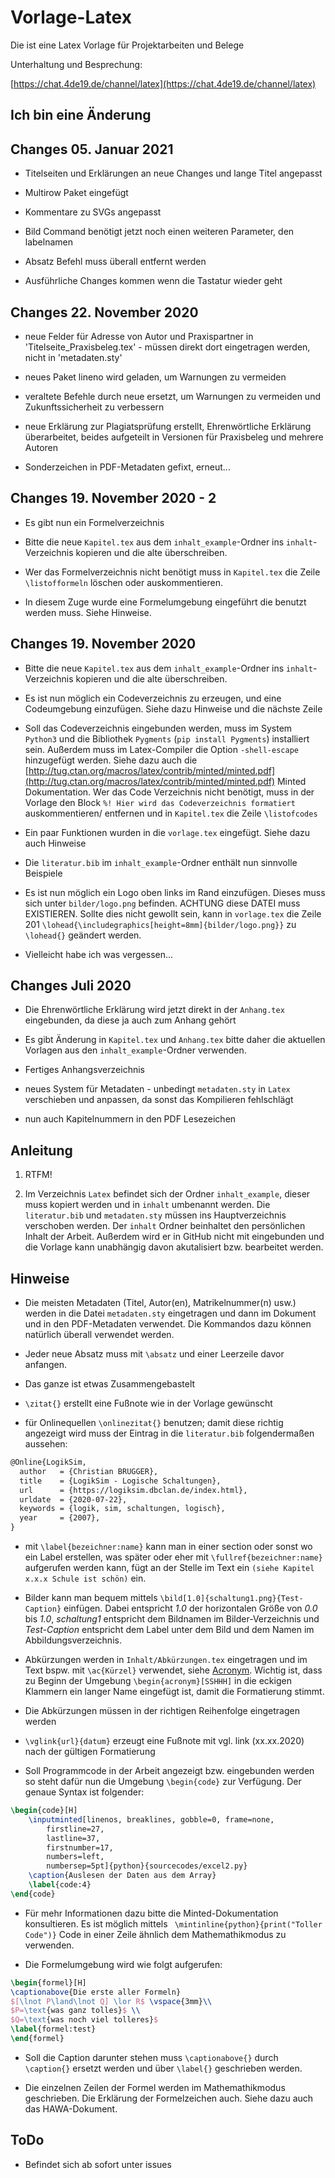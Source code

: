 # Vorlage-Latex
Die ist eine Latex Vorlage für Projektarbeiten und Belege

Unterhaltung und Besprechung:

[https://chat.4de19.de/channel/latex](https://chat.4de19.de/channel/latex)

## Ich bin eine Änderung

## Changes 05. Januar 2021

- Titelseiten und Erklärungen an neue Changes und lange Titel angepasst

- Multirow Paket eingefügt

- Kommentare zu SVGs angepasst

- Bild Command benötigt jetzt noch einen weiteren Parameter, den labelnamen

- Absatz Befehl muss überall entfernt werden

- Ausführliche Changes kommen wenn die Tastatur wieder geht


## Changes 22. November 2020

- neue Felder für Adresse von Autor und Praxispartner in 'Titelseite_Praxisbeleg.tex' - müssen direkt dort eingetragen werden, nicht in 'metadaten.sty'

- neues Paket lineno wird geladen, um Warnungen zu vermeiden

- veraltete Befehle durch neue ersetzt, um Warnungen zu vermeiden und Zukunftssicherheit zu verbessern

- neue Erklärung zur Plagiatsprüfung erstellt, Ehrenwörtliche Erklärung überarbeitet, beides aufgeteilt in Versionen für Praxisbeleg und mehrere Autoren

- Sonderzeichen in PDF-Metadaten gefixt, erneut...

## Changes 19. November 2020 - 2

- Es gibt nun ein Formelverzeichnis

- Bitte die neue `Kapitel.tex` aus dem `inhalt_example`-Ordner ins `inhalt`-Verzeichnis kopieren und die alte überschreiben.

- Wer das Formelverzeichnis nicht benötigt muss in `Kapitel.tex` die Zeile `\listofformeln` löschen oder auskommentieren.

- In diesem Zuge wurde eine Formelumgebung eingeführt die benutzt werden muss. Siehe Hinweise.

## Changes 19. November 2020

- Bitte die neue `Kapitel.tex` aus dem `inhalt_example`-Ordner ins `inhalt`-Verzeichnis kopieren und die alte überschreiben.

- Es ist nun möglich ein Codeverzeichnis zu erzeugen, und eine Codeumgebung einzufügen. Siehe dazu Hinweise und die nächste Zeile

- Soll das Codeverzeichnis eingebunden werden, muss im System `Python3` und die Bibliothek `Pygments` (`pip install Pygments`) installiert sein. Außerdem muss im Latex-Compiler die Option `-shell-escape` hinzugefügt werden. Siehe dazu auch die [http://tug.ctan.org/macros/latex/contrib/minted/minted.pdf](http://tug.ctan.org/macros/latex/contrib/minted/minted.pdf) Minted Dokumentation. Wer das Code Verzeichnis nicht benötigt, muss in der Vorlage den Block `%! Hier wird das Codeverzeichnis formatiert` auskommentieren/ entfernen und in `Kapitel.tex` die Zeile `\listofcodes`  

- Ein paar Funktionen wurden in die `vorlage.tex` eingefügt. Siehe dazu auch Hinweise

- Die `literatur.bib` im `inhalt_example`-Ordner enthält nun sinnvolle Beispiele

- Es ist nun möglich ein Logo oben links im Rand einzufügen. Dieses muss sich unter `bilder/logo.png` befinden. ACHTUNG diese DATEI muss EXISTIEREN. Sollte dies nicht gewollt sein, kann in `vorlage.tex` die Zeile 201 `\lohead{\includegraphics[height=8mm]{bilder/logo.png}}` zu `\lohead{}` geändert werden.

- Vielleicht habe ich was vergessen...

## Changes Juli 2020

- Die Ehrenwörtliche Erklärung wird jetzt direkt in der `Anhang.tex` eingebunden, da diese ja auch zum Anhang gehört

- Es gibt Änderung in `Kapitel.tex` und `Anhang.tex` bitte daher die aktuellen Vorlagen aus den `inhalt_example`-Ordner verwenden.

- Fertiges Anhangsverzeichnis

- neues System für Metadaten - unbedingt `metadaten.sty` in `Latex` verschieben und anpassen, da sonst das Kompilieren fehlschlägt

- nun auch Kapitelnummern in den PDF Lesezeichen

## Anleitung

1. RTFM!

2. Im Verzeichnis `Latex` befindet sich der Ordner `inhalt_example`, dieser muss kopiert werden und in `inhalt` umbenannt werden. Die `literatur.bib` und `metadaten.sty` müssen ins Hauptverzeichnis verschoben werden. Der `inhalt` Ordner beinhaltet den persönlichen Inhalt der Arbeit. Außerdem wird er in GitHub nicht mit eingebunden und die Vorlage kann unabhängig davon akutalisiert bzw. bearbeitet werden.

## Hinweise

- Die meisten Metadaten (Titel, Autor(en), Matrikelnummer(n) usw.) werden in die Datei `metadaten.sty` eingetragen und dann im Dokument und in den PDF-Metadaten verwendet. Die Kommandos dazu können natürlich überall verwendet werden. 

- Jeder neue Absatz muss mit `\absatz` und einer Leerzeile davor anfangen.

- Das ganze ist etwas Zusammengebastelt

- `\zitat{}` erstellt eine Fußnote wie in der Vorlage gewünscht

- für Onlinequellen `\onlinezitat{}` benutzen; damit diese richtig angezeigt wird muss der Eintrag in die `literatur.bib` folgendermaßen aussehen:
```latex
@Online{LogikSim,
  author   = {Christian BRUGGER},
  title    = {LogikSim - Logische Schaltungen},
  url      = {https://logiksim.dbclan.de/index.html},
  urldate  = {2020-07-22},
  keywords = {logik, sim, schaltungen, logisch},
  year     = {2007},
}
```

- mit `\label{bezeichner:name}` kann man in einer section oder sonst wo ein Label erstellen, was später oder eher mit `\fullref{bezeichner:name}` aufgerufen werden kann, fügt an der Stelle im Text ein `(siehe Kapitel x.x.x Schule ist schön)` ein.

- Bilder kann man bequem mittels `\bild[1.0]{schaltung1.png}{Test-Caption}` einfügen. Dabei entspricht *1.0* der horizontalen Größe von *0.0* bis *1.0*, *schaltung1* entspricht dem Bildnamen im Bilder-Verzeichnis und *Test-Caption* entspricht dem Label unter dem Bild und dem Namen im Abbildungsverzeichnis.

- Abkürzungen werden in `Inhalt/Abkürzungen.tex` eingetragen und im Text bspw. mit `\ac{Kürzel}` verwendet, siehe [Acronym](https://www.namsu.de/Extra/pakete/Acronym.html). Wichtig ist, dass zu Beginn der Umgebung `\begin{acronym}[SSHHH]` in die eckigen Klammern ein langer Name eingefügt ist, damit die Formatierung stimmt.

- Die Abkürzungen müssen in der richtigen Reihenfolge eingetragen werden

- `\vglink{url}{datum}` erzeugt eine Fußnote mit vgl. link (xx.xx.2020) nach der gültigen Formatierung

- Soll Programmcode in der Arbeit angezeigt bzw. eingebunden werden so steht dafür nun die Umgebung `\begin{code}` zur Verfügung. Der genaue Syntax ist folgender:
```latex
\begin{code}[H]
    \inputminted[linenos, breaklines, gobble=0, frame=none,
        firstline=27,
        lastline=37,
        firstnumber=17,
        numbers=left,
        numbersep=5pt]{python}{sourcecodes/excel2.py}
    \caption{Auslesen der Daten aus dem Array}
    \label{code:4}
\end{code}
```

- Für mehr Informationen dazu bitte die Minted-Dokumentation konsultieren. Es ist möglich mittels ` \mintinline{python}{print("Toller Code")}` Code in einer Zeile ähnlich dem Mathemathikmodus zu verwenden.

- Die Formelumgebung wird wie folgt aufgerufen:
```latex
\begin{formel}[H]
\captionabove{Die erste aller Formeln}
$[\lnot P\land\lnot Q] \lor R$ \vspace{3mm}\\
$P=\text{was ganz tolles}$ \\
$Q=\text{was noch viel tolleres}$
\label{formel:test}
\end{formel}
```

- Soll die Caption darunter stehen muss `\captionabove{}` durch `\caption{}` ersetzt werden und über `\label{}` geschrieben werden.

- Die einzelnen Zeilen der Formel werden im Mathemathikmodus geschrieben. Die Erklärung der Formelzeichen auch. Siehe dazu auch das HAWA-Dokument.


## ToDo

- Befindet sich ab sofort unter issues
